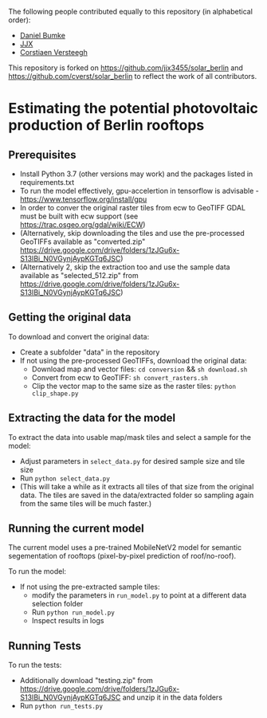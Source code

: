 The following people contributed equally to this repository (in alphabetical order):

* [Daniel Bumke](https://github.com/moreshiny)
* [JJX](https://github.com/jjx3455)
* [Corstiaen Versteegh](https://github.com/cverst)

This repository is forked on https://github.com/jjx3455/solar_berlin and https://github.com/cverst/solar_berlin to reflect the work of all contributors.

# Estimating the potential photovoltaic production of Berlin rooftops

## Prerequisites

- Install Python 3.7 (other versions may work) and the packages listed in requirements.txt
- To run the model effectively, gpu-accelertion in tensorflow is advisable - https://www.tensorflow.org/install/gpu
- In order to conver the original raster tiles from ecw to GeoTIFF GDAL must be built with ecw support (see https://trac.osgeo.org/gdal/wiki/ECW)
- (Alternatively, skip downloading the tiles and use the pre-processed GeoTIFFs available as "converted.zip" https://drive.google.com/drive/folders/1zJGu6x-S13IBi_N0VGynjAypKGTq6JSC)
- (Alternatively 2, skip the extraction too and use the sample data available as "selected_512.zip" from https://drive.google.com/drive/folders/1zJGu6x-S13IBi_N0VGynjAypKGTq6JSC)

## Getting the original data

To download and convert the original data:
- Create a subfolder "data" in the repository
- If not using the pre-processed GeoTIFFs, download the original data:
    - Download map and vector files:
```cd conversion``` && ```sh download.sh```
    - Convert from ecw to GeoTIFF:
```sh convert_rasters.sh```
    - Clip the vector map to the same size as the raster tiles:
```python clip_shape.py```

## Extracting the data for the model

To extract the data into usable map/mask tiles and select a sample for the model:
- Adjust parameters in ```select_data.py``` for desired sample size and tile size
- Run ```python select_data.py```
- (This will take a while as it extracts all tiles of that size from the original
    data. The tiles are saved in the data/extracted folder so sampling again from
    the same tiles will be much faster.)

## Running the current model

The current model uses a pre-trained MobileNetV2 model for semantic segementation
of rooftops (pixel-by-pixel prediction of roof/no-roof).

To run the model:

- If not using the pre-extracted sample tiles:
    - modify the parameters in ```run_model.py``` to point at a different data selection folder
    - Run ```python run_model.py```
    - Inspect results in logs

## Running Tests

To run the tests:
- Additionally download "testing.zip" from https://drive.google.com/drive/folders/1zJGu6x-S13IBi_N0VGynjAypKGTq6JSC and unzip it in the data folders
- Run ```python run_tests.py```
